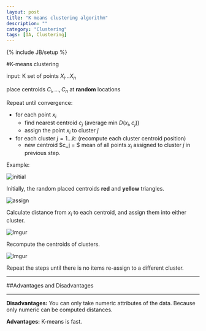 ```yaml
---
layout: post
title: "K means clustering algorithm"
description: ""
category: "Clustering"
tags: [IA, Clustering]
---
```

{% include JB/setup %}


<!--more-->

#K-means clustering

input: K set of points $X_i \dots X_n$

place centroids $C_i, \dots, C_n$ at **random** locations

Repeat until convergence:

- for each point $x_i$
  * find nearest centroid $c_j$ (average min $D(x_i, c_j)$)
  * assign the point $x_i$ to cluster $j$
- for each cluster $j = 1 \dots k$: (recompute each cluster centroid position)
  * new centroid $c_j = $ mean of all points $x_i$ assigned to cluster $j$ in previous step.

Example:

![initial](http://i.imgur.com/nngazhf.png)

Initially, the random placed centroids **red** and **yellow** triangles.

![assign](http://i.imgur.com/NNl0XC4.png)

Calculate distance from $x_i$ to each centroid, and assign them into either cluster.

![Imgur](http://i.imgur.com/KcsH5xR.png)

Recompute the centroids of clusters.

![Imgur](http://i.imgur.com/NwBMqS2.png)

Repeat the steps until there is no items re-assign to a different cluster.


---

##Advantages and Disadvantages

---

**Disadvantages:** You can only take numeric attributes of the data. Because only numeric can be computed distances.

**Advantages:** K-means is fast.



